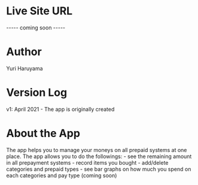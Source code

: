 # Live Site URL
----- coming soon -----

# Author
Yuri Haruyama

# Version Log
v1: April 2021 - The app is originally created

# About the App
The app helps you to manage your moneys on all prepaid systems at one place.
The app allows you to do the followings:
    - see the remaining amount in all prepayment systems
    - record items you bought
    - add/delete categories and prepaid types
    - see bar graphs on how much you spend on each categories and pay type (coming soon)
